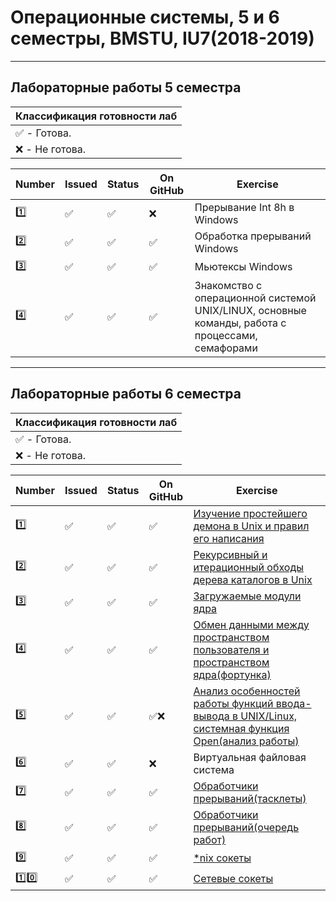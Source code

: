 # Операционные системы, 5 и 6 семестры, BMSTU, IU7(2018-2019)
---
<h2>Лабораторные работы 5 семестра</h2>

| Классификация готовности лаб |
|---|
| :white_check_mark: - Готова. |
| :x: - Не готова. |

| Number | Issued | Status | On GitHub | Exercise |
|------|---|------|----------|---|
| :one: | :white_check_mark: | :white_check_mark: | :x: | Прерывание Int 8h в Windows |
| :two: | :white_check_mark: | :white_check_mark: | :white_check_mark: | Обработка прерываний Windows |
| :three: | :white_check_mark: | :white_check_mark: | :white_check_mark: | Мьютексы Windows |
| :four: | :white_check_mark: | :white_check_mark: | :white_check_mark: | Знакомство с операционной системой UNIX/LINUX, основные команды, работа с процессами, семафорами |

---
<h2>Лабораторные работы 6 семестра</h2>

| Классификация готовности лаб |
|---|
| :white_check_mark: - Готова. |
| :x: - Не готова. |

| Number | Issued | Status | On GitHub | Exercise |
|----------|---|------|----------|---|
| :one: | :white_check_mark: | :white_check_mark: | :white_check_mark: | [Изучение простейшего демона в Unix и правил его написания](https://github.com/zakolm/Operating-Systems/tree/master/Semestr%232/lab_01) |
| :two: | :white_check_mark: | :white_check_mark: | :white_check_mark: | [Рекурсивный и итерационный обходы дерева каталогов в Unix](https://github.com/zakolm/Operating-Systems/tree/master/Semestr%232/lab_02) |
| :three: | :white_check_mark: | :white_check_mark: | :white_check_mark: | [Загружаемые модули ядра](https://github.com/zakolm/Operating-Systems/tree/master/Semestr%232/lab_03) |
| :four: | :white_check_mark: | :white_check_mark: | :white_check_mark: | [Обмен данными между пространством пользователя и пространством ядра(фортунка)](https://github.com/zakolm/Operating-Systems/tree/master/Semestr%232/lab_04) |
| :five: | :white_check_mark: | :white_check_mark: | :white_check_mark::x: | [Анализ особенностей работы функций ввода-вывода в UNIX/Linux, системная функция Open(анализ работы)](https://github.com/zakolm/Operating-Systems/tree/master/Semestr%232/lab_05) |
| :six: | :white_check_mark: | :white_check_mark: | :x: | Виртуальная файловая система |
| :seven: | :white_check_mark: | :white_check_mark: | :white_check_mark: | [Обработчики прерываний(тасклеты)](https://github.com/zakolm/Operating-Systems/tree/master/Semestr%232/lab_07_08/7) |
| :eight: | :white_check_mark: | :white_check_mark: | :white_check_mark: | [Обработчики прерываний(очередь работ)](https://github.com/zakolm/Operating-Systems/tree/master/Semestr%232/lab_07_08/8) |
| :nine: | :white_check_mark: | :white_check_mark: | :white_check_mark: | [*nix сокеты](https://github.com/zakolm/Operating-Systems/tree/master/Semestr%232/lab_09_10/unix) |
| :one::zero: | :white_check_mark: | :white_check_mark: | :white_check_mark: | [Сетевые сокеты](https://github.com/zakolm/Operating-Systems/tree/master/Semestr%232/lab_09_10/net) |

